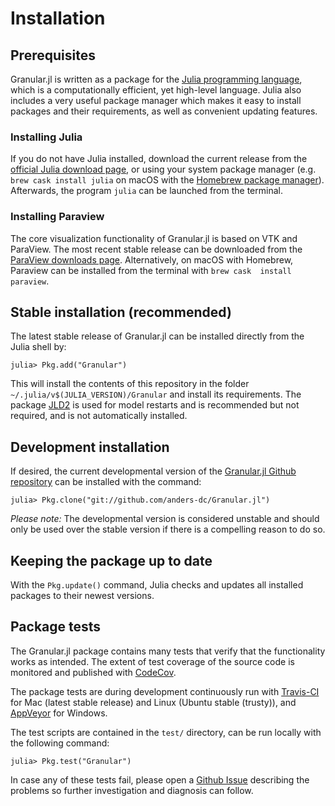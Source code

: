 # Installation

## Prerequisites
Granular.jl is written as a package for the [Julia programming 
language](https://julialang.org), which is a computationally efficient, yet 
high-level language. Julia also includes a very useful package manager which 
makes it easy to install packages and their requirements, as well as convenient 
updating features.

### Installing Julia
If you do not have Julia installed, download the current release from the 
[official Julia download page](https://julialang.org/downloads), or using your 
system package manager (e.g. `brew cask install julia` on macOS with the 
[Homebrew package manager](https://brew.sh)).  Afterwards, the program `julia` 
can be launched from the terminal.

### Installing Paraview
The core visualization functionality of Granular.jl is based on VTK and 
ParaView.  The most recent stable release can be downloaded from the [ParaView 
downloads page](https://www.paraview.org/download/).  Alternatively, on macOS 
with Homebrew, Paraview can be installed from the terminal with `brew cask 
install paraview`.

## Stable installation (recommended)
The latest stable release of Granular.jl can be installed directly from the 
Julia shell by:

```julia-repl
julia> Pkg.add("Granular")
```

This will install the contents of this repository in the folder 
`~/.julia/v$(JULIA_VERSION)/Granular` and install its requirements.  The 
package [JLD2](https://github.com/simonster/JLD2.jl) is used for model restarts 
and is recommended but not required, and is not automatically installed.

## Development installation
If desired, the current developmental version of the [Granular.jl Github 
repository](https://github.com/anders-dc/Granular.jl) can be installed with the 
command:

```julia-repl
julia> Pkg.clone("git://github.com/anders-dc/Granular.jl")
```

*Please note:* The developmental version is considered unstable and should only 
be used over the stable version if there is a compelling reason to do so.

## Keeping the package up to date
With the `Pkg.update()` command, Julia checks and updates all installed 
packages to their newest versions.

## Package tests
The Granular.jl package contains many tests that verify that the functionality 
works as intended.  The extent of test coverage of the source code is monitored 
and published with [CodeCov](https://codecov.io/gh/anders-dc/Granular.jl).

The package tests are during development continuously run with 
[Travis-CI](https://travis-ci.org/anders-dc/Granular.jl) for Mac (latest stable 
release) and Linux (Ubuntu stable (trusty)), and 
[AppVeyor](https://ci.appveyor.com/project/anders-dc/seaice-jl) for Windows.

The test scripts are contained in the `test/` directory, can be run locally 
with the following command:

```julia-repl
julia> Pkg.test("Granular")
```

In case any of these tests fail, please open a [Github 
Issue](https://github.com/anders-dc/Granular.jl/issues) describing the problems 
so further investigation and diagnosis can follow.

